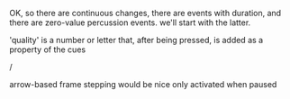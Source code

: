 OK, so there are continuous changes, there are events with duration, and there are zero-value percussion events. we'll start with the latter.

'quality' is a number or letter that, after being pressed, is added as a property of the cues

/

arrow-based frame stepping would be nice
only activated when paused
